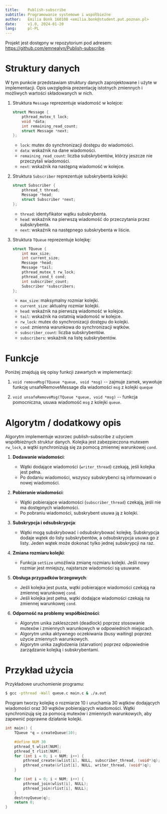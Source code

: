 ```yaml
---
title:    Publish-subscribe
subtitle: Programowanie systemowe i współbieżne
author:   Emilia Bonk 160108 <emilia.bonk@student.put.poznan.pl>
date:     v1.0, 2024-01-20
lang:     pl-PL
---
```


Projekt jest dostępny w repozytorium pod adresem:
<https://github.com/emnealyn/Publish-subscribe>.

# Struktury danych

W tym punkcie przedstawiam struktury danych zaprojektowane i użyte w implementacji. Opis uwzględnia prezentację istotnych zmiennych i możliwych wartości składowanych w nich.

1. Struktura `Message` reprezentuje wiadomość w kolejce:

   ```c
   struct Message {
       pthread_mutex_t lock;
       void *data;
       int remaining_read_count;
       struct Message *next;
   };
   ```

   - `lock`: mutex do synchronizacji dostępu do wiadomości.
   - `data`: wskaźnik na dane wiadomości.
   - `remaining_read_count`: liczba subskrybentów, którzy jeszcze nie przeczytali wiadomości.
   - `next`: wskaźnik na następną wiadomość w kolejce.

2. Struktura `Subscriber` reprezentuje subskrybenta kolejki:

   ```c
   struct Subscriber {
       pthread_t thread;
       Message *head;
       struct Subscriber *next;
   };
   ```

   - `thread`: identyfikator wątku subskrybenta.
   - `head`: wskaźnik na pierwszą wiadomość do przeczytania przez subskrybenta.
   - `next`: wskaźnik na następnego subskrybenta w liście.

3. Struktura `TQueue` reprezentuje kolejkę:

   ```c
   struct TQueue {
       int max_size;
       int current_size;
       Message *head;
       Message *tail;
       pthread_mutex_t rw_lock;
       pthread_cond_t cond;
       int subscriber_count;
       Subscriber *subscribers;
   };
   ```

   - `max_size`: maksymalny rozmiar kolejki.
   - `current_size`: aktualny rozmiar kolejki.
   - `head`: wskaźnik na pierwszą wiadomość w kolejce.
   - `tail`: wskaźnik na ostatnią wiadomość w kolejce.
   - `rw_lock`: mutex do synchronizacji dostępu do kolejki.
   - `cond`: zmienna warunkowa do synchronizacji wątków.
   - `subscriber_count`: liczba subskrybentów.
   - `subscribers`: wskaźnik na listę subskrybentów.

# Funkcje

Poniżej znajdują się opisy funkcji zawartych w implementacji:

1. `void removeMsg(TQueue *queue, void *msg)` -- zajmuje zamek, wywołuje funkcję unsafeRemoveMessage dla wiadomości `msg` z kolejki `queque`

2. `void unsafeRemoveMsg(TQueue *queue, void *msg)` -- funkcja pomocniczna, usuwa wiadomość `msg` z kolejki `queue`.

# Algorytm / dodatkowy opis

Algorytm implementuje wzorzec publish-subscribe z użyciem współbieżnych struktur danych. Kolejka jest zabezpieczona mutexem `rw_lock`, a wątki synchronizują się za pomocą zmiennej warunkowej `cond`.

1. **Dodawanie wiadomości**:
   - Wątki dodające wiadomości (`writer_thread`) czekają, jeśli kolejka jest pełna.
   - Po dodaniu wiadomości, wszyscy subskrybenci są informowani o nowej wiadomości.

2. **Pobieranie wiadomości**:
   - Wątki pobierające wiadomości (`subscriber_thread`) czekają, jeśli nie ma dostępnych wiadomości.
   - Po pobraniu wiadomości, subskrybent usuwa ją z kolejki.

3. **Subskrypcja i odsubskrypcja**:
   - Wątki mogą subskrybować i odsubskrybować kolejkę. Subskrypcja dodaje wątek do listy subskrybentów, a odsubskrypcja usuwa go z listy. Jeden wątek może dokonać tylko jednej subskrypcji na raz.

4. **Zmiana rozmiaru kolejki**:
   - Funkcja `setSize` umożliwia zmianę rozmiaru kolejki. Jeśli nowy rozmiar jest mniejszy, najstarsze wiadomości są usuwane.

5. **Obsługa przypadków brzegowych**:
   - Jeśli kolejka jest pusta, wątki pobierające wiadomości czekają na zmiennej warunkowej `cond`.
   - Jeśli kolejka jest pełna, wątki dodające wiadomości czekają na zmiennej warunkowej `cond`.

6. **Odporność na problemy współbieżności**:
   - Algorytm unika zakleszczeń (deadlock) poprzez stosowanie mutexów i zmiennych warunkowych w odpowiednich miejscach.
   - Algorytm unika aktywnego oczekiwania (busy waiting) poprzez użycie zmiennych warunkowych.
   - Algorytm unika zagłodzenia (starvation) poprzez odpowiednie zarządzanie kolejką i subskrybentami.

# Przykład użycia

Przykładowe uruchomienie programu:

```sh
$ gcc -pthread -Wall queue.c main.c & ./a.out
```

Program tworzy kolejkę o rozmiarze 10 i uruchamia 30 wątków dodających wiadomości oraz 30 wątków pobierających wiadomości. Wątki synchronizują się za pomocą mutexów i zmiennych warunkowych, aby zapewnić poprawne działanie kolejki.

```c
int main() {
    TQueue *q = createQueue(10);

    #define NUM 30
    pthread_t wlist[NUM];
    pthread_t rlist[NUM];
    for (int i = 0; i < NUM; i++) {
        pthread_create(&wlist[i], NULL, subscriber_thread, (void*)q);
        pthread_create(&rlist[i], NULL, writer_thread, (void*)q);
    }

    for (int i = 0; i < NUM; i++) {
        pthread_join(wlist[i], NULL);
        pthread_join(rlist[i], NULL);
    }
    destroyQueue(q);
    return 0;
}
```